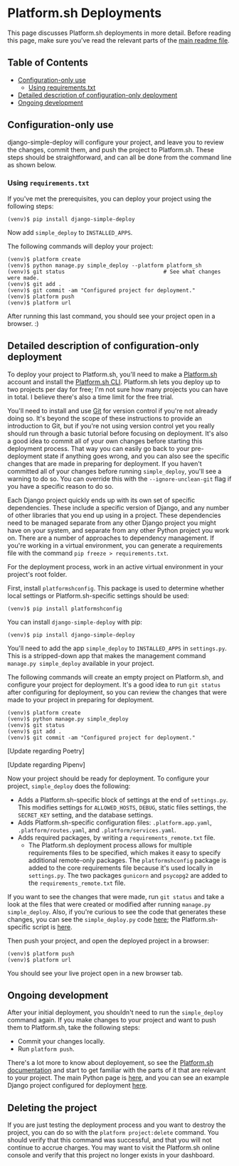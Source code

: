 Platform.sh Deployments
===

This page discusses Platform.sh deployments in more detail. Before reading this page, make sure you've read the relevant parts of the [main readme file](../README.md). 

Table of Contents
---

- [Configuration-only use](#configuration-only-use)
    - [Using requirements.txt](#using-requirementstxt)
- [Detailed description of configuration-only deployment](#detailed-description-of-configuration-only-deployment)    
- [Ongoing development](#ongoing-development)

Configuration-only use
---

django-simple-deploy will configure your project, and leave you to review the changes, commit them, and push the project to Platform.sh. These steps should be straightforward, and can all be done from the command line as shown below.

### Using `requirements.txt`

If you've met the prerequisites, you can deploy your project using the following steps:

```
(venv)$ pip install django-simple-deploy
```

Now add `simple_deploy` to `INSTALLED_APPS`.

The following commands will deploy your project:

```
(venv)$ platform create
(venv)$ python manage.py simple_deploy --platform platform_sh
(venv)$ git status                               # See what changes were made.
(venv)$ git add .
(venv)$ git commit -am "Configured project for deployment."
(venv)$ platform push
(venv)$ platform url
```

After running this last command, you should see your project open in a browser. :)

Detailed description of configuration-only deployment
---

To deploy your project to Platform.sh, you'll need to make a [Platform.sh](https://platform.sh/) account and install the [Platform.sh CLI](https://docs.platform.sh/development/cli.html). Platform.sh lets you deploy up to two projects per day for free; I'm not sure how many projects you can have in total. I believe there's also a time limit for the free trial.

You'll need to install and use [Git](https://git-scm.com) for version control if you're not already doing so. It's beyond the scope of these instructions to provide an introduction to Git, but if you're not using version control yet you really should run through a basic tutorial before focusing on deployment. It's also a good idea to commit all of your own changes before starting this deployment process. That way you can easily go back to your pre-deployment state if anything goes wrong, and you can also see the specific changes that are made in preparing for deployment. If you haven't committed all of your changes before running `simple_deploy`, you'll see a warning to do so. You can override this with the `--ignore-unclean-git` flag if you have a specific reason to do so.

Each Django project quickly ends up with its own set of specific dependencies. These include a specific version of Django, and any number of other libraries that you end up using in a project. These dependencies need to be managed separate from any other Django project you might have on your system, and separate from any other Python project you work on. There are a number of approaches to dependency management. If you're working in a virtual environment, you can generate a requirements file with the command `pip freeze > requirements.txt`.

For the deployment process, work in an active virtual environment in your project's root folder. 

First, install `platformshconfig`. This package is used to determine whether local settings or Platform.sh-specific settings should be used:

```
(venv)$ pip install platformshconfig
```

You can install `django-simple-deploy` with pip:

```
(venv)$ pip install django-simple-deploy
```

You'll need to add the app `simple_deploy` to `INSTALLED_APPS` in `settings.py`. This is a stripped-down app that makes the management command `manage.py simple_deploy` available in your project.

The following commands will create an empty project on Platform.sh, and configure your project for deployment. It's a good idea to run `git status` after configuring for deployment, so you can review the changes that were made to your project in preparing for deployment.

```
(venv)$ platform create
(venv)$ python manage.py simple_deploy
(venv)$ git status
(venv)$ git add .
(venv)$ git commit -am "Configured project for deployment."
```

[Update regarding Poetry]

[Update regarding Pipenv]

Now your project should be ready for deployment. To configure your project, `simple_deploy` does the following:

- Adds a Platform.sh-specific block of settings at the end of `settings.py`. This modifies settings for `ALLOWED_HOSTS`, `DEBUG`, static files settings, the `SECRET_KEY` setting, and the database settings.
- Adds Platform.sh-specific configuration files: `.platform.app.yaml`, `.platform/routes.yaml`, and `.platform/services.yaml`.
- Adds required packages, by writing a `requirements_remote.txt` file.
    - The Platform.sh deployment process allows for multiple requirements files to be specified, which makes it easy to specify additional remote-only packages. The `platformshconfig` package is added to the core requirements file because it's used locally in `settings.py`. The two packages `gunicorn` and `psycopg2` are added to the `requirements_remote.txt` file.

If you want to see the changes that were made, run `git status` and take a look at the files that were created or modified after running `manage.py simple_deploy`. Also, if you're curious to see the code that generates these changes, you can see the `simple_deploy.py` code [here](https://github.com/ehmatthes/django-simple-deploy/blob/main/simple_deploy/management/commands/simple_deploy.py); the Platform.sh-specific script is [here](https://github.com/ehmatthes/django-simple-deploy/blob/main/simple_deploy/management/commands/utils/deploy_platformsh.py).

Then push your project, and open the deployed project in a browser:

```
(venv)$ platform push
(venv)$ platform url
```

You should see your live project open in a new browser tab.

Ongoing development
---

After your initial deployment, you shouldn't need to run the `simple_deploy` command again. If you make changes to your project and want to push them to Platform.sh, take the following steps:

- Commit your changes locally.
- Run `platform push`.

There's a lot more to know about deployement, so see the [Platform.sh documentation](https://docs.platform.sh) and start to get familiar with the parts of it that are relevant to your project. The main Python page is [here](https://docs.platform.sh/languages/python.html), and you can see an example Django project configured for deployment [here](https://github.com/platformsh-templates/django4).

Deleting the project
---

If you are just testing the deployment process and you want to destroy the project, you can do so with the `platform project:delete` command. You should verify that this command was successful, and that you will not continue to accrue charges. You may want to visit the Platform.sh online console and verify that this project no longer exists in your dashboard.


